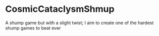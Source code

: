# CosmicCataclysmShmup
A shump game but with a slight twist; I aim to create one of the hardest shump games to beat ever
